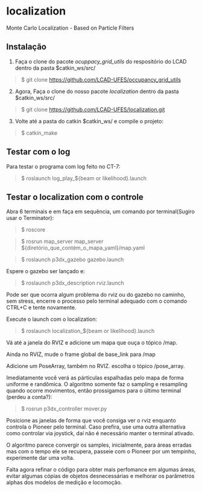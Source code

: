 # localization
Monte Carlo Localization - Based on Particle Filters

## Instalação

1. Faça o clone do pacote *ocuppacy_grid_utils* do respositório do LCAD dentro da pasta $catkin_ws/src/

> $ git clone https://github.com/LCAD-UFES/occupancy_grid_utils

2. Agora, Faça o clone do nosso pacote *localization* dentro da pasta $catkin_ws/src/

> $ git clone https://github.com/LCAD-UFES/localization.git

3. Volte até a pasta do catkin $catkin_ws/ e compile o projeto:

> $ catkin_make

## Testar com o log

Para testar o programa com log feito no CT-7:

> $ roslaunch log_play_${beam or likelihood}.launch


## Testar o localization com o controle

Abra 6 terminais e em faça em sequência, um comando por terminal(Sugiro usar o Terminator):

> $ roscore

> $ rosrun map_server map_server ${diretório_que_contém_o_mapa_yaml}/map.yaml

> $ roslaunch p3dx_gazebo gazebo.launch

Espere o gazebo ser lançado e:

> $ roslaunch p3dx_description rviz.launch

Pode ser que ocorra algum problema do rviz ou do gazebo no caminho, sem stress, encerre o processo pelo terminal adequado com o comando CTRL+C e tente novamente.

Execute o launch com o localization:

> $ roslaunch localization_${beam or likelihood}.launch

Vá até a janela do RVIZ e adicione um mapa que ouça o tópico /map.

Ainda no RVIZ, mude o frame global de base_link para /map

Adicione um PoseArray, também no RVIZ. escolha o tópico /pose_array. 

Imediatamente você verá as párticulas espalhadas pelo mapa de forma uniforme e randômica. O algoritmo somente faz o sampling e resampling quando ocorre movimentos, então prossigamos para o último terminal (perdeu a conta?):

> $ rosrun p3dx_controller mover.py

Posicione as janelas de forma que você consiga ver o rviz enquanto controla o Pioneer pelo terminal. Caso prefira, use uma outra alternativa como controlar via joystick, daí não é necessário manter o terminal ativado.

O algoritmo parece convergir os samples, inicialmente, para áreas erradas mas com o tempo ele se recupera, passeie com o Pioneer por um tempinho, experimente dar uma volta.

Falta agora refinar o código para obter mais perfomance em algumas áreas, evitar algumas cópias de objetos desnecessárias e melhorar os parâmetros alphas dos modelos de medição e locomoção.
